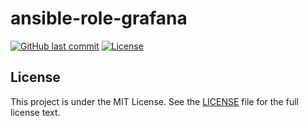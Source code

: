 # ansible-role-grafana

[![GitHub last commit](https://img.shields.io/github/last-commit/ursinn/ansible-role-grafana?logo=github&style=for-the-badge)](https://github.com/ursinn/ansible-role-grafana/commits)
[![License](https://img.shields.io/github/license/ursinn/ansible-role-grafana?style=for-the-badge)](https://github.com/ursinn/ansible-role-grafana/blob/main/LICENSE)

## License

This project is under the MIT License. See the [LICENSE](https://github.com/ursinn/ansible-role-grafana/blob/main/LICENSE) file for the full license text.
